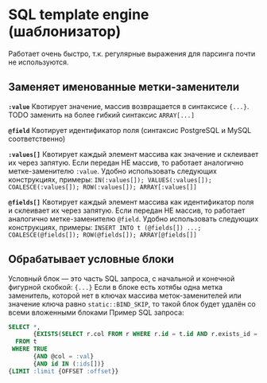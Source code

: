 # SQL template engine (шаблонизатор)

Работает очень быстро, т.к. регулярные выражения для парсинга почти не используются.

## Заменяет именованные метки-заменители

**`:value`**
    Квотирует значение, массив возвращается в синтаксисе `{...}`. TODO заменить на более гибкий синтаксис `ARRAY[...]`

**`@field`**
    Квотирует идентификатор поля (синтаксис PostgreSQL и MySQL соответственно)

**`:values[]`**
    Квотирует каждый элемент массива как значение и склеивает их через запятую.
    Если передан НЕ массив, то работает аналогично метке-заменителю `:value`.
    Удобно использовать следующих конструкциях, примеры:
    `IN(:values[]); VALUES(:values[]); COALESCE(:values[]); ROW(:values[]); ARRAY[:values[]]`

**`@fields[]`**
    Квотирует каждый элемент массива как идентификатор поля и склеивает их через запятую.
    Если передан НЕ массив, то работает аналогично метке-заменителю `@field`.
    Удобно использовать следующих конструкциях, примеры:
    `INSERT INTO t (@fields[]) ...; COALESCE(@fields[]); ROW(@fields[]); ARRAY[@fields[]]`

## Обрабатывает условные блоки

Условный блок — это часть SQL запроса, с начальной и конечной фигурной скобкой: `{...}`
Если в блоке есть хотябы одна метка заменитель, которой нет в ключах массива меток-заменителей
или значение ключа равно `static::BIND_SKIP`, то такой блок будет удалён со всеми вложенными блоками
Пример SQL запроса:
      
```sql
SELECT *,
       {EXISTS(SELECT r.col FROM r WHERE r.id = t.id AND r.exists_id = :exists_id) AS exists}
  FROM t
 WHERE TRUE
       {AND @col = :val}
       {AND id IN (:ids[])}
{LIMIT :limit {OFFSET :offset}}
```

